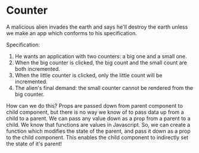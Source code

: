 # Counter

A malicious alien invades the earth and says he'll destroy the earth unless we make an app which conforms to his specification.

Specification:

1. He wants an application with two counters: a big one and a small one.
2. When the big counter is clicked, the big count and the small count are both incremented.
3. When the little counter is clicked, only the little count will be incremented.
4. The alien's final demand: the small counter cannot be rendered from the big counter.

How can we do this? Props are passed down from parent component to child component, but there is no way we know of to pass data up from a child to a parent. We can pass any value down as a prop from a parent to a child. We know that functions are values in Javascript. So, we can create a function which modifies the state of the parent, and pass it down as a prop to the child component. This enables the child component to indirectly set the state of it's parent!
